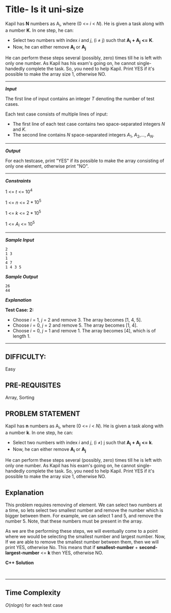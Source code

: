 # Title- Is it uni-size

Kapil has **N** numbers as A<sub>i</sub>, where ($0$ <= $i$ < $N$). He is given a task along with a number **K**. In one step, he can:

- Select two numbers with index *i* and *j*, (i $\neq$ j) such that **A<sub>i</sub> + A<sub>j</sub>** **<=** **K**.
- Now, he can either remove **A<sub>i</sub>** or **A<sub>j</sub>**

He can perform these steps several (possibly, zero) times till he is left with only one number. As Kapil has his exam's going on, he cannot single-handedly complete the task. So, you need to help Kapil. Print YES if it's possible to make the array size 1, otherwise NO.

---
***Input***

The first line of input contains an integer $T$ denoting the number of test cases.

Each test case consists of multiple lines of input:

- The first line of each test case contains two space-separated integers $N$ and $K$.
- The second line contains $N$ space-separated integers $A$<sub>$1$</sub>, $A$<sub>$2$</sub>,…, $A$<sub>$N$</sub>.

---
***Output***

For each testcase, print "YES" if its possible to make the array consisting of only one element, otherwise print "NO".

---

***Constraints***

1 <= $t$ <= $10^{4}$

1 <= $n$ <= $2*10^{5}$ 

1 <= $k$ <= $2*10^{5}$ 

1 <= $A$<sub>$i$</sub> <= $10^{5}$

---

***Sample Input***

```
2
1 3
1
4 7
1 4 3 5
```

***Sample Output***

```
26
44
```

***Explanation***

**Test Case: 2:**

- Choose *i* = 1, *j* = 2 and remove 3. The array becomes [1, 4, 5].
- Choose *i* = 0, *j* = 2 and remove 5. The array becomes [1, 4].
- Choose *i* = 0, *j* = 1 and remove 1. The array becomes [4], which is of length 1.

---

## DIFFICULTY:

Easy

## PRE-REQUISITES

Array, Sorting

## PROBLEM STATEMENT

Kapil has **n** numbers as A<sub>i</sub>, where ($0$ <= $i$ < $N$). He is given a task along with a number **k**. In one step, he can:

- Select two numbers with index *i* and *j*, (i $\neq$) j such that **A<sub>i</sub> + A<sub>j</sub>** **<=** **k**.
- Now, he can either remove **A<sub>i</sub>** or **A<sub>j</sub>**

He can perform these steps several (possibly, zero) times till he is left with only one number. As Kapil has his exam's going on, he cannot single-handedly complete the task. So, you need to help Kapil. Print YES if it's possible to make the array size 1, otherwise NO.

## Explanation


This problem requires removing of element. We can select two numbers at a time, so lets select two smallest number and remove the number which is bigger between them. For example, we can select 1 and 5, and remove the number 5. Note, that these numbers must be present in the array.

As we are the performing these steps, we will eventually come to a point where we would be selecting the smallest number and largest number. Now, If we are able to remove the smallest number between them, then we will print YES, otherwise No. This means that if **smallest-number** + **second-largest-number** <= **k** then YES, otherwise NO.

**C++ Solution**
```cpp
 
```
---

## Time Complexity

$O$($nlogn$) for each test case